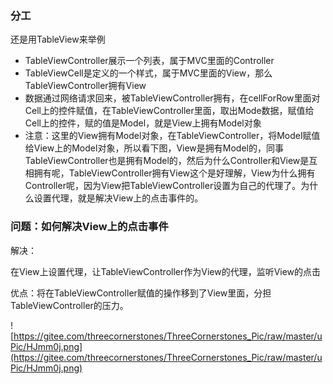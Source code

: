 ### 分工

还是用TableView来举例

- TableViewController展示一个列表，属于MVC里面的Controller
- TableViewCell是定义的一个样式，属于MVC里面的View，那么TableViewController拥有View
- 数据通过网络请求回来，被TableViewController拥有，在cellForRow里面对Cell上的控件赋值，在TableViewController里面，取出Mode数据，赋值给Cell上的控件，赋的值是Model，就是View上拥有Model对象
- 注意：这里的View拥有Model对象，在TableViewController，将Model赋值给View上的Model对象，所以看下图，View是拥有Model的，同事TableViewController也是拥有Model的，然后为什么Controller和View是互相拥有呢，TableViewController拥有View这个是好理解，View为什么拥有Controller呢，因为View把TableViewController设置为自己的代理了。为什么设置代理，就是解决View上的点击事件的。

### 问题：如何解决View上的点击事件

解决：

在View上设置代理，让TableViewController作为View的代理，监听View的点击

优点：将在TableViewController赋值的操作移到了View里面，分担TableViewController的压力。

![https://gitee.com/threecornerstones/ThreeCornerstones_Pic/raw/master/uPic/HJmm0j.png](https://gitee.com/threecornerstones/ThreeCornerstones_Pic/raw/master/uPic/HJmm0j.png)
